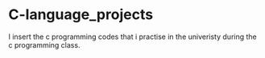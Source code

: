 # C-language_projects
I insert the c programming codes that i practise in the univeristy during the c programming class.
